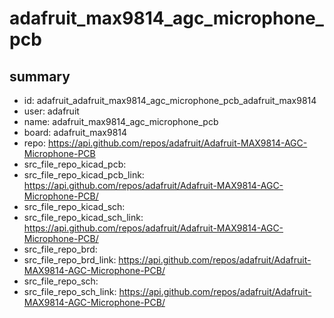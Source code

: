 # adafruit_max9814_agc_microphone_pcb
 
## summary 
* id: adafruit_adafruit_max9814_agc_microphone_pcb_adafruit_max9814
* user: adafruit
* name: adafruit_max9814_agc_microphone_pcb
* board: adafruit_max9814
* repo: https://api.github.com/repos/adafruit/Adafruit-MAX9814-AGC-Microphone-PCB
* src_file_repo_kicad_pcb: 
* src_file_repo_kicad_pcb_link: https://api.github.com/repos/adafruit/Adafruit-MAX9814-AGC-Microphone-PCB/
* src_file_repo_kicad_sch: 
* src_file_repo_kicad_sch_link: https://api.github.com/repos/adafruit/Adafruit-MAX9814-AGC-Microphone-PCB/
* src_file_repo_brd: 
* src_file_repo_brd_link: https://api.github.com/repos/adafruit/Adafruit-MAX9814-AGC-Microphone-PCB/
* src_file_repo_sch: 
* src_file_repo_sch_link: https://api.github.com/repos/adafruit/Adafruit-MAX9814-AGC-Microphone-PCB/




